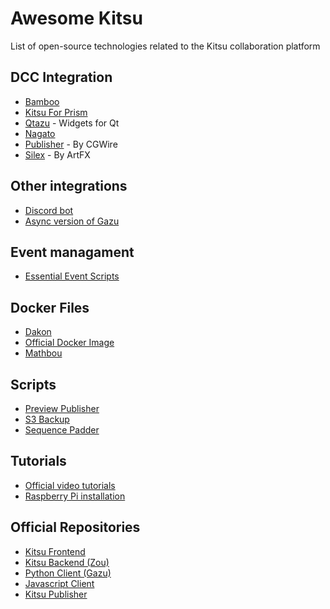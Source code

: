 # Awesome Kitsu

List of open-source technologies related to the Kitsu collaboration platform

## DCC Integration

* [Bamboo](https://github.com/nervYu/Bamboo)
* [Kitsu For Prism](https://github.com/EmberLightVFX/Kitsu-for-Prism)
* [Qtazu](https://github.com/Colorbleed/qtazu) - Widgets for Qt
* [Nagato](https://github.com/eaxum/nagato)
* [Publisher](https://github.com/cgwire/kitsu-publisher) - By CGWire
* [Silex](https://github.com/ArtFXDev/silex-front) - By ArtFX

## Other integrations

* [Discord bot](https://github.com/keshon/kitsu-to-discord-task-notification) 
* [Async version of Gazu](https://github.com/ArtFXDev/aiogazu)

## Event managament

* [Essential Event Scripts](https://github.com/keshon/kitsu-essential-events)

## Docker Files

* [Dakon](https://github.com/dakon-io/zou-docker)
* [Official Docker Image](https://github.com/cgwire/cgwire)
* [Mathbou](https://gitlab.com/mathbou/docker-cgwire)

## Scripts

* [Preview Publisher](https://github.com/EmberLightVFX/Kitsu-Publisher)
* [S3 Backup](https://github.com/keshon/kitsu-backup-s3)
* [Sequence Padder](https://github.com/EmberLightVFX/Kitsu-Sequence-Padder/blob/main/Kitsu%20Sequence%20Padder.py)

## Tutorials

* [Official video tutorials](https://www.youtube.com/playlist?list=PLp_1gB5ZBHXqnQgZ4TCrAt7smxesaDo29)
* [Raspberry Pi installation](https://www.youtube.com/watch?v=QtFzQMYZSDc)


## Official Repositories

* [Kitsu Frontend](https://github.com/cgwire/kitsu)
* [Kitsu Backend (Zou)](https://github.com/cgwire/zou)
* [Python Client (Gazu)](https://github.com/cgwire/gazu)
* [Javascript Client](https://github.com/cgwire/kitsu-client-js)
* [Kitsu Publisher](https://github.com/cgwire/kitsu-publisher-next)
